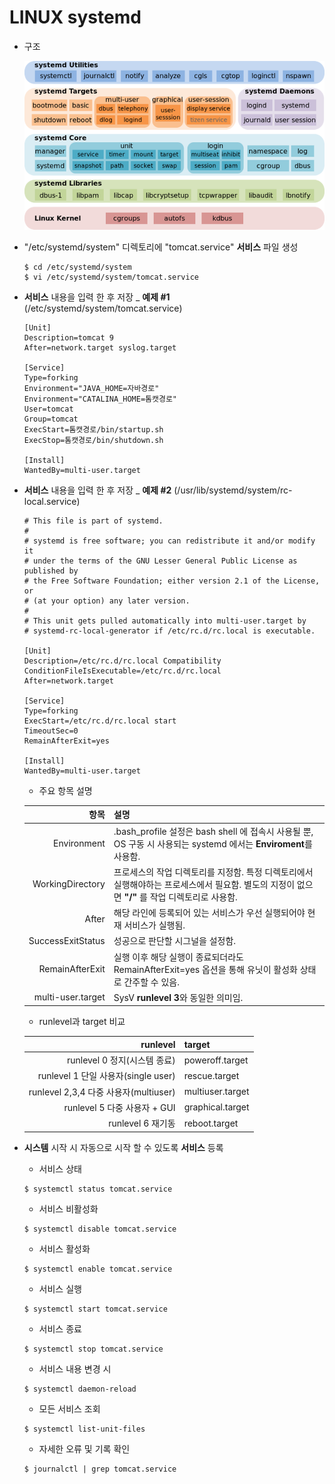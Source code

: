 LINUX systemd
=====

   - 구조
      
      <img title="systemd" src="./images/systemd-components.png" alt="systemd" width="800px">

   - "/etc/systemd/system" 디렉토리에 "tomcat.service" **서비스** 파일 생성

      ```
      $ cd /etc/systemd/system
      $ vi /etc/systemd/system/tomcat.service
      ```

   - **서비스** 내용을 입력 한 후 저장 _ **예제 #1** (/etc/systemd/system/tomcat.service)

      ```
      [Unit]
      Description=tomcat 9
      After=network.target syslog.target
      
      [Service]
      Type=forking
      Environment="JAVA_HOME=자바경로"
      Environment="CATALINA_HOME=톰캣경로"
      User=tomcat
      Group=tomcat
      ExecStart=톰캣경로/bin/startup.sh
      ExecStop=톰캣경로/bin/shutdown.sh
      
      [Install]
      WantedBy=multi-user.target
      ```
      
   - **서비스** 내용을 입력 한 후 저장 _ **예제 #2** (/usr/lib/systemd/system/rc-local.service)

      ```
      # This file is part of systemd.
      #
      # systemd is free software; you can redistribute it and/or modify it
      # under the terms of the GNU Lesser General Public License as published by
      # the Free Software Foundation; either version 2.1 of the License, or
      # (at your option) any later version.
      #
      # This unit gets pulled automatically into multi-user.target by
      # systemd-rc-local-generator if /etc/rc.d/rc.local is executable.
      
      [Unit]
      Description=/etc/rc.d/rc.local Compatibility
      ConditionFileIsExecutable=/etc/rc.d/rc.local
      After=network.target
      
      [Service]
      Type=forking
      ExecStart=/etc/rc.d/rc.local start
      TimeoutSec=0
      RemainAfterExit=yes
      
      [Install]
      WantedBy=multi-user.target
      ```

      - 주요 항목 설명
      
      | 항목 | 설명 |
      | ---: | :--- |
      | Environment | .bash_profile 설정은 bash shell 에 접속시 사용될 뿐, OS 구동 시 사용되는 systemd 에서는 **Enviroment**를 사용함.
      | WorkingDirectory | 프로세스의 작업 디렉토리를 지정함. 특정 디렉토리에서 실행해야하는 프로세스에서 필요함. 별도의 지정이 없으면 **"/"** 를 작업 디렉토리로 사용함.
      | After | 해당 라인에 등록되어 있는 서비스가 우선 실행되어야 현재 서비스가 실행됨. |
      | SuccessExitStatus | 성공으로 판단할 시그널을 설정함. |
      | RemainAfterExit | 실행 이후 해당 실행이 종료되더라도 RemainAfterExit=yes 옵션을 통해 유닛이 활성화 상태로 간주할 수 있음. |
      | multi-user.target | SysV **runlevel 3**와 동일한 의미임. |

      - runlevel과 target 비교

      | runlevel | target |
      | ---: | :--- |
      | runlevel 0 정지(시스템 종료) | poweroff.target
      | runlevel 1 단일 사용자(single user) | rescue.target |
      | runlevel 2,3,4 다중 사용자(multiuser) | multiuser.target |
      | runlevel 5 다중 사용자 + GUI | graphical.target |
      | runlevel 6 재기동 | reboot.target |

   - **시스템** 시작 시 자동으로 시작 할 수 있도록 **서비스** 등록

      - 서비스 상태

      ```
      $ systemctl status tomcat.service
      ```

      - 서비스 비활성화

      ```
      $ systemctl disable tomcat.service
      ```

      - 서비스 활성화

      ```
      $ systemctl enable tomcat.service
      ```

      - 서비스 실행

      ```
      $ systemctl start tomcat.service
      ```

      - 서비스 종료

      ```
      $ systemctl stop tomcat.service
      ```

      - 서비스 내용 변경 시

      ```
      $ systemctl daemon-reload
      ```

      - 모든 서비스 조회

      ```
      $ systemctl list-unit-files
      ```

      - 자세한 오류 및 기록 확인

      ```
      $ journalctl | grep tomcat.service
      ```
